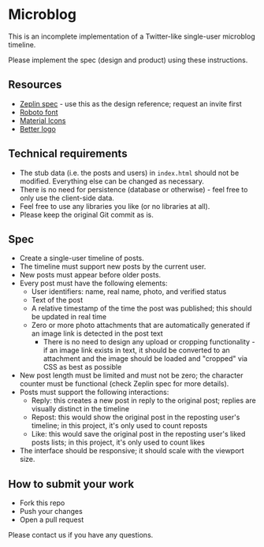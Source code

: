 # Microblog

This is an incomplete implementation of a Twitter-like single-user microblog timeline. 

Please implement the spec (design and product) using these instructions. 

## Resources

* [Zeplin spec](https://zpl.io/Tycej) - use this as the design reference; request an invite first
* [Roboto font](https://fonts.google.com/specimen/Roboto)
* [Material Icons](http://google.github.io/material-design-icons/)
* [Better logo](better-icon.svg)

## Technical requirements

* The stub data (i.e. the posts and users) in `index.html` should not be modified. Everything else can be changed as necessary.
* There is no need for persistence (database or otherwise) - feel free to only use the client-side data.
* Feel free to use any libraries you like (or no libraries at all).
* Please keep the original Git commit as is.

## Spec

* Create a single-user timeline of posts.
* The timeline must support new posts by the current user.
* New posts must appear before older posts.
* Every post must have the following elements:
  * User identifiers: name, real name, photo, and verified status
  * Text of the post
  * A relative timestamp of the time the post was published; this should be updated in real time
  * Zero or more photo attachments that are automatically generated if an image link is detected in the post text
    * There is no need to design any upload or cropping functionality - if an image link exists in text, it should be converted to an attachment and the image should be loaded and "cropped" via CSS as best as possible
* New post length must be limited and must not be zero; the character counter must be functional (check Zeplin spec for more details).
* Posts must support the following interactions:
  * Reply: this creates a new post in reply to the original post; replies are visually distinct in the timeline
  * Repost: this would show the original post in the reposting user's timeline; in this project, it's only used to count reposts
  * Like: this would save the original post in the reposting user's liked posts lists; in this project, it's only used to count likes
* The interface should be responsive; it should scale with the viewport size.

## How to submit your work

* Fork this repo
* Push your changes
* Open a pull request

Please contact us if you have any questions.
